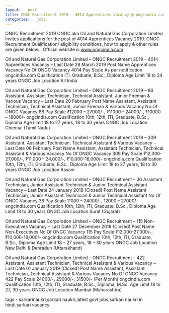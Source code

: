 ```yaml
--- 
layout:   post
title: ONGC Recruitment 2019 – 4014 Apprentices Vacancy @ ongcindia.com
categories:   jobs
---
```

ONGC Recruitment 2019
ONGC aka Oil and Natural Gas Corporation Limited  Invites applications for the post of  4014 Apprentices Vacancy 2019. ONGC Recruitment Qualification/ eligibility conditions, how to apply & other rules are given below… Official website is www.ongcindia.com


Oil and Natural Gas Corporation Limited – ONGC Recruitment 2019 –  4014 Apprentices Vacancy – Last Date 28 March 2019
Post Name	Apprentices Vacancy
No Of ONGC Vacancy	4014
Pay Scale	As per notification
ongcindia.com Qualification	ITI, Graduate, B.Sc., Diploma
Age Limit	18 to 24 years
ONGC Job Location	All India


Oil and Natural Gas Corporation Limited – ONGC Recruitment 2019 – 86 Assistant, Assistant Technician, Technical Assistant, Junior Fireman & Various Vacancy – Last Date 20 February
Post Name	Assistant, Assistant Technician, Technical Assistant, Junior Fireman & Various Vacancy
No Of ONGC Vacancy	86
Pay Scale	₹12000 – 27000/-, ₹11000 – 24000/-, ₹10000 – 18000/-
ongcindia.com Qualification	10th, 12th, ITI, Graduate, B.Sc., Diploma
Age Limit	18 to 27 years, 18 to 30 years
ONGC Job Location	Chennai (Tamil Nadu)



Oil and Natural Gas Corporation Limited – ONGC Recruitment 2019 – 309 Assistant, Assistant Technician, Technical Assistant & Various Vacancy – Last Date 06 February
Post Name	Assistant, Assistant Technician, Technical Assistant & Various Vacancy
No Of ONGC Vacancy	309
Pay Scale	₹12,000-27,000/-, ₹11,000 – 24,000/-, ₹10,000-18,000/-
ongcindia.com Qualification	10th, 12th, ITI, Graduate, B.Sc., Diploma
Age Limit	18 to 27 years, 18 to 30 years
ONGC Job Location	Assam

Oil and Natural Gas Corporation Limited – ONGC Recruitment – 36 Assistant Technician, Junior Assistant Technician & Junior Technical Assistant Vacancy – Last Date 24 January 2019 (Closed)
Post Name	Assistant Technician, Junior Assistant Technician & Junior Technical Assistant
No Of ONGC Vacancy	36
Pay Scale	11000 – 24000/-, 12000 – 27000/-
ongcindia.com Qualification	10th, 12th, ITI, Graduate, B.Sc., Diploma
Age Limit	18 to 30 years
ONGC Job Location	Surat (Gujarat)


Oil and Natural Gas Corporation Limited – ONGC Recruitment – 115 Non-Executives Vacancy – Last Date 27 December 2018 (Closed)
Post Name	Non-Executives
No Of ONGC Vacancy	115
Pay Scale	₹12,000-27,000/-, ₹10,000-18,000/-
ongcindia.com Qualification	10th, 12th, ITI, Graduate, B.Sc., Diploma
Age Limit	18 – 27 years, 18 – 30 years
ONGC Job Location	New Delhi & Dehradun (Uttarakhand)



Oil and Natural Gas Corporation Limited – ONGC Recruitment – 422 Assistant, Assistant Technician, Technical Assistant & Various Vacancy – Last Date 01 January 2019 (Closed)
Post Name	Assistant, Assistant Technician, Technical Assistant & Various Vacancy
No Of ONGC Vacancy	422
Pay Scale	24000/-, 29000/-, 31500/- (Per Month)
ongcindia.com Qualification	10th, 12th, ITI, Graduate, B.Sc., Diploma, M.Sc.
Age Limit	18 to 27, 30 years
ONGC Job Location	Mumbai (Maharashtra)


tags - sarkarinaukri,sarkari naukri,latest govt jobs,sarkari naukri in hindi,sarkari vacancy